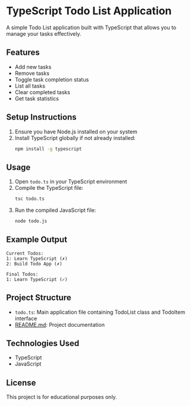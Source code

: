 # TypeScript Todo List Application

A simple Todo List application built with TypeScript that allows you to manage your tasks effectively.

## Features

- Add new tasks
- Remove tasks
- Toggle task completion status
- List all tasks
- Clear completed tasks
- Get task statistics

## Setup Instructions

1. Ensure you have Node.js installed on your system
2. Install TypeScript globally if not already installed:
   ```bash
   npm install -g typescript
   ```

## Usage

1. Open `todo.ts` in your TypeScript environment
2. Compile the TypeScript file:
   ```bash
   tsc todo.ts
   ```
3. Run the compiled JavaScript file:
   ```bash
   node todo.js
   ```

## Example Output

```
Current Todos:
1: Learn TypeScript (✗)
2: Build Todo App (✗)

Final Todos:
1: Learn TypeScript (✓)
```

## Project Structure

- `todo.ts`: Main application file containing TodoList class and TodoItem interface
- [README.md](https://github.com/ruye19/campusOverflow/blob/main/models/README.md): Project documentation

## Technologies Used

- TypeScript
- JavaScript

## License

This project is for educational purposes only.
